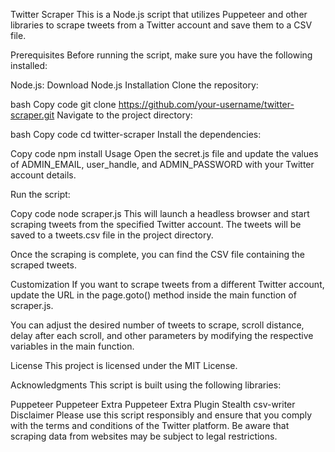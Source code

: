 Twitter Scraper
This is a Node.js script that utilizes Puppeteer and other libraries to scrape tweets from a Twitter account and save them to a CSV file.

Prerequisites
Before running the script, make sure you have the following installed:

Node.js: Download Node.js
Installation
Clone the repository:

bash
Copy code
git clone https://github.com/your-username/twitter-scraper.git
Navigate to the project directory:

bash
Copy code
cd twitter-scraper
Install the dependencies:

Copy code
npm install
Usage
Open the secret.js file and update the values of ADMIN_EMAIL, user_handle, and ADMIN_PASSWORD with your Twitter account details.

Run the script:

Copy code
node scraper.js
This will launch a headless browser and start scraping tweets from the specified Twitter account. The tweets will be saved to a tweets.csv file in the project directory.

Once the scraping is complete, you can find the CSV file containing the scraped tweets.

Customization
If you want to scrape tweets from a different Twitter account, update the URL in the page.goto() method inside the main function of scraper.js.

You can adjust the desired number of tweets to scrape, scroll distance, delay after each scroll, and other parameters by modifying the respective variables in the main function.

License
This project is licensed under the MIT License.

Acknowledgments
This script is built using the following libraries:

Puppeteer
Puppeteer Extra
Puppeteer Extra Plugin Stealth
csv-writer
Disclaimer
Please use this script responsibly and ensure that you comply with the terms and conditions of the Twitter platform. Be aware that scraping data from websites may be subject to legal restrictions.
